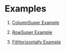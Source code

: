# Examples

1. <a href="https://github.com/marcglasberg/assorted_layout_widgets/blob/master/example/lib/main_column_super.dart">ColumnSuper Example</a>        

2. <a href="https://github.com/marcglasberg/assorted_layout_widgets/blob/master/example/lib/main_row_super.dart">RowSuper Example</a>

2. <a href="https://github.com/marcglasberg/assorted_layout_widgets/blob/master/example/lib/fit_horizontally_test.dart">FitHorizontally Example</a>
   
